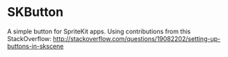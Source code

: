 # SKButton
A simple button for SpriteKit apps. Using contributions from this StackOverflow: http://stackoverflow.com/questions/19082202/setting-up-buttons-in-skscene
 
